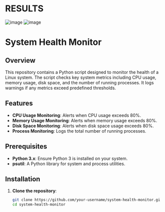 # RESULTS
![image](https://github.com/user-attachments/assets/17dd4326-3f7f-46fb-b115-c78d4385f49d)
![image](https://github.com/user-attachments/assets/3e93fa36-0b64-4768-bc95-42015b1464ba)

# System Health Monitor

## Overview

This repository contains a Python script designed to monitor the health of a Linux system. The script checks key system metrics including CPU usage, memory usage, disk space, and the number of running processes. It logs warnings if any metrics exceed predefined thresholds.

## Features

- **CPU Usage Monitoring**: Alerts when CPU usage exceeds 80%.
- **Memory Usage Monitoring**: Alerts when memory usage exceeds 80%.
- **Disk Space Monitoring**: Alerts when disk space usage exceeds 80%.
- **Process Monitoring**: Logs the total number of running processes.

## Prerequisites

- **Python 3.x**: Ensure Python 3 is installed on your system.
- **psutil**: A Python library for system and process utilities.

## Installation

1. **Clone the repository**:
   ```sh
   git clone https://github.com/your-username/system-health-monitor.git
   cd system-health-monitor
